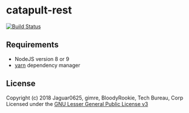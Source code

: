 # catapult-rest

[![Build Status](https://api.travis-ci.org/nemtech/catapult-rest.svg?branch=master)](https://travis-ci.org/nemtech/catapult-rest)

## Requirements

- NodeJS version 8 or 9
- [yarn][yarn] dependency manager

## License

Copyright (c) 2018 Jaguar0625, gimre, BloodyRookie, Tech Bureau, Corp Licensed under the [GNU Lesser General Public License v3](LICENSE)


[yarn]: https://yarnpkg.com/lang/en/
